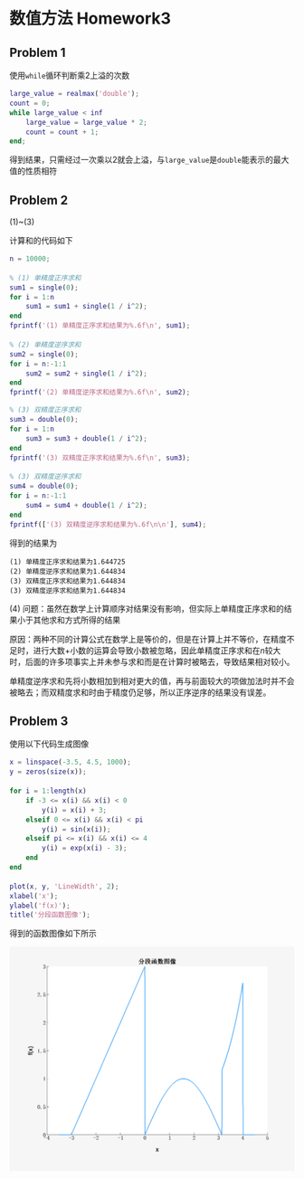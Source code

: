 # 数值方法 Homework3

## Problem 1

使用`while`循环判断乘2上溢的次数
```matlab
large_value = realmax('double');
count = 0;
while large_value < inf
    large_value = large_value * 2;
    count = count + 1;
end;
```
得到结果，只需经过一次乘以2就会上溢，与`large_value`是`double`能表示的最大值的性质相符

## Problem 2

(1)~(3)

计算和的代码如下
```matlab
n = 10000;

% (1) 单精度正序求和
sum1 = single(0);
for i = 1:n
    sum1 = sum1 + single(1 / i^2);
end
fprintf('(1) 单精度正序求和结果为%.6f\n', sum1);

% (2) 单精度逆序求和
sum2 = single(0);
for i = n:-1:1
    sum2 = sum2 + single(1 / i^2);
end
fprintf('(2) 单精度逆序求和结果为%.6f\n', sum2);
```

```matlab
% (3) 双精度正序求和
sum3 = double(0);
for i = 1:n
    sum3 = sum3 + double(1 / i^2);
end
fprintf('(3) 双精度正序求和结果为%.6f\n', sum3);

% (3) 双精度逆序求和
sum4 = double(0);
for i = n:-1:1
    sum4 = sum4 + double(1 / i^2);
end
fprintf(['(3) 双精度逆序求和结果为%.6f\n\n'], sum4);
```

得到的结果为
```
(1) 单精度正序求和结果为1.644725
(2) 单精度逆序求和结果为1.644834
(3) 双精度正序求和结果为1.644834
(3) 双精度逆序求和结果为1.644834
```

(4) 问题：虽然在数学上计算顺序对结果没有影响，但实际上单精度正序求和的结果小于其他求和方式所得的结果

原因：两种不同的计算公式在数学上是等价的，但是在计算上并不等价，在精度不足时，进行大数+小数的运算会导致小数被忽略，因此单精度正序求和在$n$较大时，后面的许多项事实上并未参与求和而是在计算时被略去，导致结果相对较小。

单精度逆序求和先将小数相加到相对更大的值，再与前面较大的项做加法时并不会被略去；而双精度求和时由于精度仍足够，所以正序逆序的结果没有误差。

## Problem 3

使用以下代码生成图像
```matlab
x = linspace(-3.5, 4.5, 1000);
y = zeros(size(x));

for i = 1:length(x)
    if -3 <= x(i) && x(i) < 0
        y(i) = x(i) + 3;
    elseif 0 <= x(i) && x(i) < pi
        y(i) = sin(x(i));
    elseif pi <= x(i) && x(i) <= 4
        y(i) = exp(x(i) - 3);
    end
end

plot(x, y, 'LineWidth', 2);
xlabel('x');
ylabel('f(x)');
title('分段函数图像');
```

得到的函数图像如下所示

![alt text](HW3.png)